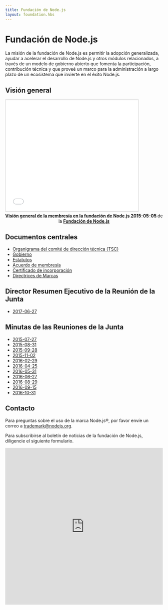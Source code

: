 ```yaml
---
title: Fundación de Node.js
layout: foundation.hbs
---
```


# Fundación de Node.js

La misión de la fundación de Node.js es permitir la adopción generalizada, ayudar a acelerar el desarrollo de Node.js
y otros módulos relacionados, a través de un modelo de gobierno abierto que fomenta la participación, contribución técnica
y que proveé un marco para la administración a largo plazo de un ecosistema que invierte en el éxito Node.js.

## Visión general

<iframe class="center" src="//www.slideshare.net/slideshow/embed_code/key/gmABh2vHJx5OcI"
        width="425" height="355"
        frameborder="0" marginwidth="0" marginheight="0"
        scrolling="no"
        style="border:1px solid #CCC; border-width:1px; margin-bottom:5px; max-width: 100%;" allowfullscreen>
</iframe>

<div style="text-align:center; margin-bottom:5px">
    <strong>
        <a href="//www.slideshare.net/NodejsFoundation/node-foundation-membership-overview-20150505"
            title="Visión general de la membresía en la fundación de Node.js 20150505"
            target="_blank">
            Visión general de la membresía en la fundación de Node.js 2015-05-05
        </a>
    </strong> de la <strong>
        <a href="//www.slideshare.net/NodejsFoundation" target="_blank">
            Fundación de Node.js
        </a>
    </strong>
</div>

## Documentos centrales

- [Organigrama del comité de dirección técnica (TSC)](https://github.com/nodejs/TSC/blob/master/TSC-Charter.md)
- [Gobierno](https://github.com/nodejs/TSC)
- [Estatutos](https://github.com/nodejs/board/blob/master/by-laws.md)
- [Acuerdo de membresía](http://f.cl.ly/items/0N1m3x0I3S2L203M1h1r/nodejs-foundation-membership-agreement-2015-march-04.pdf)
- [Certificado de incorporación](http://f.cl.ly/items/2b1b1o0v1e1u2i1L2w1a/nodejs-foundation-certificate-of-incorporation-2014-august-01.pdf)
- [Directrices de Marcas](https://nodejs.org/static/documents/trademark-policy.pdf)

## Director Resumen Ejecutivo de la Reunión de la Junta
- [2017-06-27](https://github.com/nodejs/board/blob/master/exec-summary/nodejs-foundation-exec-summary-2017-06-27.md)

## Minutas de las Reuniones de la Junta
- [2015-07-27](/static/documents/minutes/nodejs-foundation-board-meeting-2015-07-27.pdf)
- [2015-08-31](/static/documents/minutes/nodejs-foundation-board-meeting-2015-08-31.pdf)
- [2015-09-28](/static/documents/minutes/nodejs-foundation-board-meeting-2015-09-28.pdf)
- [2015-11-02](/static/documents/minutes/nodejs-foundation-board-meeting-2015-11-02.pdf)
- [2016-02-29](/static/documents/minutes/nodejs-foundation-board-meeting-2016-02-29.pdf)
- [2016-04-25](/static/documents/minutes/nodejs-foundation-board-meeting-2016-04-25.pdf)
- [2016-05-31](/static/documents/minutes/nodejs-foundation-board-meeting-2016-05-31.pdf)
- [2016-06-27](/static/documents/minutes/nodejs-foundation-board-meeting-2016-06-27.pdf)
- [2016-08-29](/static/documents/minutes/nodejs-foundation-board-meeting-2016-08-29.pdf)
- [2016-09-15](/static/documents/minutes/nodejs-foundation-board-meeting-2016-09-15.pdf)
- [2016-10-31](/static/documents/minutes/nodejs-foundation-board-meeting-2016-10-31.pdf)

## Contacto

Para preguntas sobre el uso de la marca Node.js&reg;, por favor envíe un
correo a <a href="mailto:trademark@nodejs.org?subject=Trademark">trademark@nodejs.org</a>.

Para subscribirse al boletín de noticias de la fundación de Node.js, diligencie el siguiente formulario.

<iframe src="https://go.pardot.com/l/6342/2015-09-15/2sgqpp" width="100%" height="500" type="text/html" frameborder="0" allowTransparency="true" style="border: 0"></iframe>

